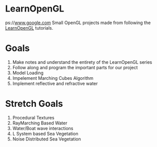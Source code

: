 LearnOpenGL
======
ps://www.google.com
Small OpenGL projects made from following the [LearnOpenGL](https://learnopengl.com/) tutorials.


Goals
======

1. Make notes and understand the entirety of the LearnOpenGL series
2. Follow along and program the important parts for our project
3. Model Loading
4. Impelement Marching Cubes Algorithm
5. Implement reflective and refractive water



Stretch Goals
======

1. Procedural Textures
2. RayMarching Based Water
3. Water/Boat wave interactions
4. L System based Sea Vegetation
5. Noise Distributed Sea Vegetation 
